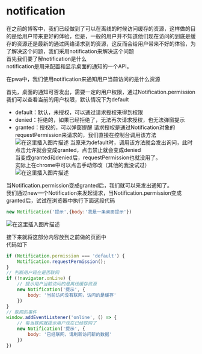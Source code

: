 # notification
在之前的博客中，我们已经做到了可以在离线的时候访问缓存的资源，这样做的目的是给用户带来更好的体验，但是，一般的用户并不知道他们现在访问的到底是缓存的资源还是最新的通过网络请求到的资源，这反而会给用户带来不好的体验，为了解决这个问题，我们采用notification来解决这个问题  
首先我们要了解notification是什么  
notification是用来配置和显示桌面的通知的一个API。

在pwa中，我们使用notification来通知用户当前访问的是什么资源

首先，桌面的通知可否发出，需要一定的用户权限，通过Notification.permission我们可以查看当前的用户权限，默认情况下为default 
* default：默认，未授权，可以通过请求授权来得到权限
* denied：拒绝的，如果已经拒绝了，无法再次请求授权，也无法弹窗提示
* granted：授权的，可以弹窗提醒
请求授权是通过Notification对象的requestPermission来请求的，我们直接在控制台调用该方法
![在这里插入图片描述](https://img-blog.csdnimg.cn/2019110921215853.png?x-oss-process=image/watermark,type_ZmFuZ3poZW5naGVpdGk,shadow_10,text_aHR0cHM6Ly9ibG9nLmNzZG4ubmV0L3plbXByb2dyYW0=,size_16,color_FFFFFF,t_70)
当原来为default时，调用该方法就会发出询问，此时点击允许就会变成granted，点击禁止就会变成denied  
当变成granted和denied后，requestPermission也就没用了。  
实际上在chrome中可以点击手动修改（其他的我没试过）
![在这里插入图片描述](https://img-blog.csdnimg.cn/20191109212505138.png?x-oss-process=image/watermark,type_ZmFuZ3poZW5naGVpdGk,shadow_10,text_aHR0cHM6Ly9ibG9nLmNzZG4ubmV0L3plbXByb2dyYW0=,size_16,color_FFFFFF,t_70)

当Notification.permission变成granted后，我们就可以来发出通知了。  
我们通过new一个Notification来发起请求，当Notification.permission变成granted后，试试在浏览器中执行下面这段代码
```javascript
new Notification('提示',{body:'我是一条桌面提示'})
```
![在这里插入图片描述](https://img-blog.csdnimg.cn/20191109213537185.png?x-oss-process=image/watermark,type_ZmFuZ3poZW5naGVpdGk,shadow_10,text_aHR0cHM6Ly9ibG9nLmNzZG4ubmV0L3plbXByb2dyYW0=,size_16,color_FFFFFF,t_70)

接下来就将这部分内容放到之前做的页面中  
代码如下
```javascript
if (Notification.permission === 'default') {
    Notification.requestPermission();
}
// 判断用户现在是否联网
if (!navigator.onLine) {
    // 提示用户当前访问的是离线缓存资源
    new Notification('提示', {
        body: '当前访问没有联网，访问的是缓存'
    })
}
// 联网的事件
window.addEventListener('online', () => {
    // 每当联网就提示用户现在已经联网了
    new Notification('提示', {
        body: '已经联网，请刷新访问新的数据'
    })
})
```
